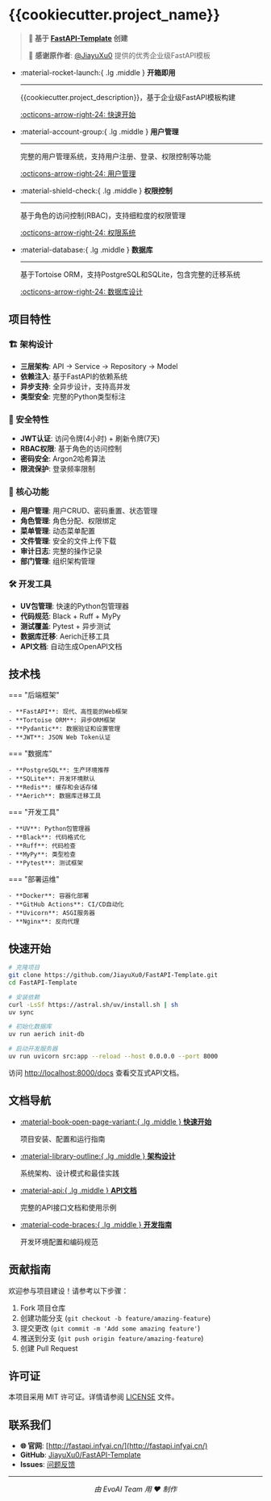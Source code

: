 # {{cookiecutter.project_name}}

> **🎉 基于 [FastAPI-Template](https://github.com/JiayuXu0/FastAPI-Template) 创建**
> 
> 💝 **感谢原作者**: [@JiayuXu0](https://github.com/JiayuXu0) 提供的优秀企业级FastAPI模板

<div class="grid cards" markdown>

-   :material-rocket-launch:{ .lg .middle } **开箱即用**

    ---

    {{cookiecutter.project_description}}，基于企业级FastAPI模板构建

    [:octicons-arrow-right-24: 快速开始](guide/)

-   :material-account-group:{ .lg .middle } **用户管理**

    ---

    完整的用户管理系统，支持用户注册、登录、权限控制等功能

    [:octicons-arrow-right-24: 用户管理](api/users.md)

-   :material-shield-check:{ .lg .middle } **权限控制**

    ---

    基于角色的访问控制(RBAC)，支持细粒度的权限管理

    [:octicons-arrow-right-24: 权限系统](api/roles.md)

-   :material-database:{ .lg .middle } **数据库**

    ---

    基于Tortoise ORM，支持PostgreSQL和SQLite，包含完整的迁移系统

    [:octicons-arrow-right-24: 数据库设计](architecture/database.md)

</div>

## 项目特性

### 🏗️ 架构设计

- **三层架构**: API → Service → Repository → Model
- **依赖注入**: 基于FastAPI的依赖系统
- **异步支持**: 全异步设计，支持高并发
- **类型安全**: 完整的Python类型标注

### 🔐 安全特性

- **JWT认证**: 访问令牌(4小时) + 刷新令牌(7天)
- **RBAC权限**: 基于角色的访问控制
- **密码安全**: Argon2哈希算法
- **限流保护**: 登录频率限制

### 📁 核心功能

- **用户管理**: 用户CRUD、密码重置、状态管理
- **角色管理**: 角色分配、权限绑定
- **菜单管理**: 动态菜单配置
- **文件管理**: 安全的文件上传下载
- **审计日志**: 完整的操作记录
- **部门管理**: 组织架构管理

### 🛠️ 开发工具

- **UV包管理**: 快速的Python包管理器
- **代码规范**: Black + Ruff + MyPy
- **测试覆盖**: Pytest + 异步测试
- **数据库迁移**: Aerich迁移工具
- **API文档**: 自动生成OpenAPI文档

## 技术栈

=== "后端框架"

    - **FastAPI**: 现代、高性能的Web框架
    - **Tortoise ORM**: 异步ORM框架
    - **Pydantic**: 数据验证和设置管理
    - **JWT**: JSON Web Token认证

=== "数据库"

    - **PostgreSQL**: 生产环境推荐
    - **SQLite**: 开发环境默认
    - **Redis**: 缓存和会话存储
    - **Aerich**: 数据库迁移工具

=== "开发工具"

    - **UV**: Python包管理器
    - **Black**: 代码格式化
    - **Ruff**: 代码检查
    - **MyPy**: 类型检查
    - **Pytest**: 测试框架

=== "部署运维"

    - **Docker**: 容器化部署
    - **GitHub Actions**: CI/CD自动化
    - **Uvicorn**: ASGI服务器
    - **Nginx**: 反向代理

## 快速开始

```bash
# 克隆项目
git clone https://github.com/JiayuXu0/FastAPI-Template.git
cd FastAPI-Template

# 安装依赖
curl -LsSf https://astral.sh/uv/install.sh | sh
uv sync

# 初始化数据库
uv run aerich init-db

# 启动开发服务器
uv run uvicorn src:app --reload --host 0.0.0.0 --port 8000
```

访问 [http://localhost:8000/docs](http://localhost:8000/docs) 查看交互式API文档。

## 文档导航

<div class="grid cards" markdown>

-   [:material-book-open-page-variant:{ .lg .middle } **快速开始**](guide/)

    项目安装、配置和运行指南

-   [:material-library-outline:{ .lg .middle } **架构设计**](architecture/)

    系统架构、设计模式和最佳实践

-   [:material-api:{ .lg .middle } **API文档**](api/)

    完整的API接口文档和使用示例

-   [:material-code-braces:{ .lg .middle } **开发指南**](development/)

    开发环境配置和编码规范

</div>

## 贡献指南

欢迎参与项目建设！请参考以下步骤：

1. Fork 项目仓库
2. 创建功能分支 (`git checkout -b feature/amazing-feature`)
3. 提交更改 (`git commit -m 'Add some amazing feature'`)
4. 推送到分支 (`git push origin feature/amazing-feature`)
5. 创建 Pull Request

## 许可证

本项目采用 MIT 许可证。详情请参阅 [LICENSE](https://github.com/JiayuXu0/FastAPI-Template/blob/main/LICENSE) 文件。

## 联系我们

- **🌐 官网**: [http://fastapi.infyai.cn/](http://fastapi.infyai.cn/)
- **GitHub**: [JiayuXu0/FastAPI-Template](https://github.com/JiayuXu0/FastAPI-Template)
- **Issues**: [问题反馈](https://github.com/JiayuXu0/FastAPI-Template/issues)

---

<p align="center">
  <i>由 EvoAI Team 用 ❤️ 制作</i>
</p>
